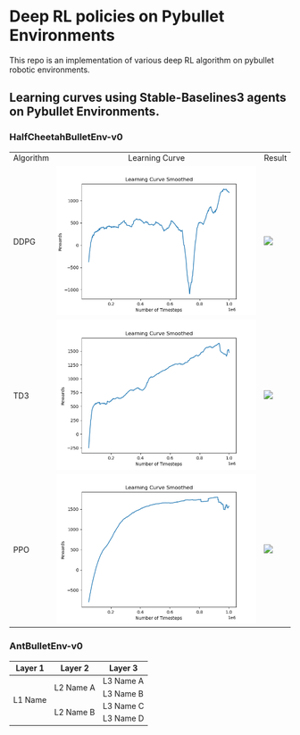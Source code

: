 # Deep RL policies on Pybullet Environments

This repo is an implementation of various deep RL algorithm on pybullet robotic environments.

## Learning curves using Stable-Baselines3 agents on Pybullet Environments.

### HalfCheetahBulletEnv-v0

<table align='center'>
<tr align='center'>
<td> Algorithm </td>
<td> Learning Curve </td>
<td> Result </td>
</tr>
<tr>
<td> DDPG </td>
<td> <img src = 'Stable_Baselines\logs\HalfCheetahBulletEnv-v0\ddpg\learning_curve.png'> </td>
<td> <img src = 'Stable_Baselines\logs\HalfCheetahBulletEnv-v0\ddpg\recording.gif'>  </td>
</tr>
<tr>
<td> TD3 </td>
<td> <img src = 'Stable_Baselines\logs\HalfCheetahBulletEnv-v0\td3\learning_curve.png'> </td>
<td> <img src = 'Stable_Baselines\logs\HalfCheetahBulletEnv-v0\td3\recording.gif'>  </td>
</tr>
<tr>
<td> PPO </td><td> <img src = 'Stable_Baselines\logs\HalfCheetahBulletEnv-v0\ppo\learning_curve.png'> </td>
<td> <img src = 'Stable_Baselines\logs\HalfCheetahBulletEnv-v0\ppo\recording.gif'>  </td>
</tr>
</table>

### AntBulletEnv-v0

<table>
    <thead>
        <tr>
            <th>Layer 1</th>
            <th>Layer 2</th>
            <th>Layer 3</th>
        </tr>
    </thead>
    <tbody>
        <tr>
            <td rowspan=4>L1 Name</td>
            <td rowspan=2>L2 Name A</td>
            <td>L3 Name A</td>
        </tr>
        <tr>
            <td>L3 Name B</td>
        </tr>
        <tr>
            <td rowspan=2>L2 Name B</td>
            <td>L3 Name C</td>
        </tr>
        <tr>
            <td>L3 Name D</td>
        </tr>
    </tbody>
</table>

